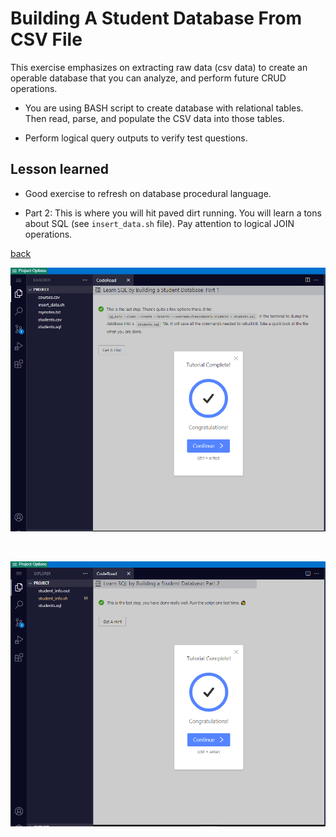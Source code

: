 # Building A Student Database From CSV File

This exercise emphasizes on extracting raw data (csv data) to create an operable database that you can analyze, and perform future CRUD operations.

* You are using BASH script to create database with relational tables.  Then read, parse, and populate the CSV data into those tables.

* Perform logical query outputs to verify test questions.

## Lesson learned

* Good exercise to refresh on database procedural language.  

* Part 2: This is where you will hit paved dirt running.  You will learn a tons about SQL (see `insert_data.sh` file).  Pay attention to logical JOIN operations.

[back](https://github.com/hurricanemark/relational_database#learn-sql-by-building-a-student-database-part-1)

![snapshot 1](../Snapthots/StudentDatabaseP1.PNG)

<br>

![snapshot 2](../Snapthots/StudentDatabaseP2.PNG)